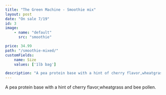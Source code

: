 ```yaml
---
title: "The Green Machine - Smoothie mix"
layout: post
date: "On sale 7/19"
id: 3
image:
    - name: "default"
      src: "smoothie"  

price: 34.99
path: "/smoothie-mixed/"
customFields:
    name: Size  
    values: ['1lb bag']

description: "A pea protein base with a hint of cherry flavor,wheatgrass and bee pollen"
---
```


 A pea protein base with a hint of cherry flavor,wheatgrass and bee pollen.
